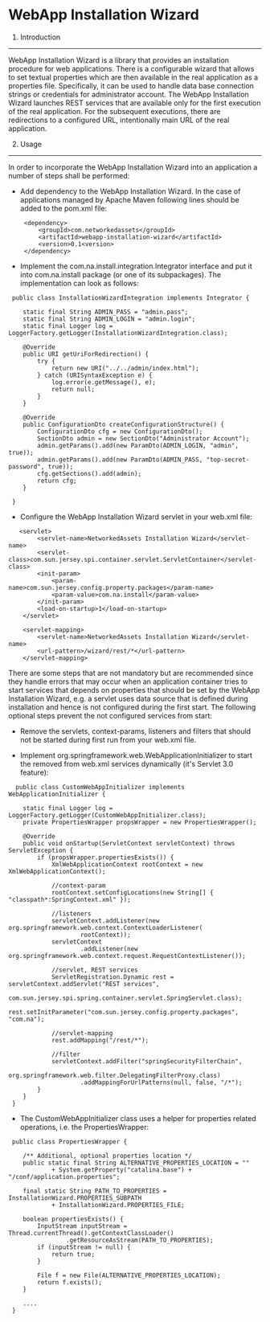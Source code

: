 WebApp Installation Wizard
==========================


1. Introduction
----------------

WebApp Installation Wizard is a library that provides an installation procedure for web applications.
There is a configurable wizard that allows to set textual properties which are then available in the real 
application as a properties file. Specifically, it can be used to handle data base connection strings or
credentials for administrator account. The WebApp Installation Wizard launches REST services that are available
only for the first execution of the real application. For the subsequent executions, there are redirections to
a configured URL, intentionally main URL of the real application.

2. Usage
----------------

In order to incorporate the WebApp Installation Wizard into an application a number of steps shall be performed:

 * Add dependency to the WebApp Installation Wizard. In the case of applications managed by Apache Maven following
 lines should be added to the pom.xml file:

		<dependency>
			<groupId>com.networkedassets</groupId>
			<artifactId>webapp-installation-wizard</artifactId>
			<version>0.1<version>
		</dependency>
	
 * Implement the com.na.install.integration.Integrator interface and put it into com.na.install package 
 (or one of its subpackages). The implementation can look as follows:
``` 
 public class InstallationWizardIntegration implements Integrator {
	
	static final String ADMIN_PASS = "admin.pass";
	static final String ADMIN_LOGIN = "admin.login";
	static final Logger log = LoggerFactory.getLogger(InstallationWizardIntegration.class);
	
	@Override
	public URI getUriForRedirection() {
		try {
			return new URI("../../admin/index.html");
		} catch (URISyntaxException e) {
			log.error(e.getMessage(), e);
			return null;
		}
	}
	
	@Override
	public ConfigurationDto createConfigurationStructure() {
		ConfigurationDto cfg = new ConfigurationDto();			
		SectionDto admin = new SectionDto("Administrator Account");
		admin.getParams().add(new ParamDto(ADMIN_LOGIN, "admin", true));
		admin.getParams().add(new ParamDto(ADMIN_PASS, "top-secret-password", true));
		cfg.getSections().add(admin);
		return cfg;
	}
	
 }
```
 * Configure the WebApp Installation Wizard servlet in your web.xml file:
``` 
   <servlet>
		<servlet-name>NetworkedAssets Installation Wizard</servlet-name>
		<servlet-class>com.sun.jersey.spi.container.servlet.ServletContainer</servlet-class>
		<init-param>
			<param-name>com.sun.jersey.config.property.packages</param-name>
			<param-value>com.na.install</param-value>
		</init-param>
		<load-on-startup>1</load-on-startup>
	</servlet>

	<servlet-mapping>
		<servlet-name>NetworkedAssets Installation Wizard</servlet-name>
		<url-pattern>/wizard/rest/*</url-pattern>
	</servlet-mapping>
```


There are some steps that are not mandatory but are recommended since they handle errors that may occur
when an application container tries to start services that depends on properties that should be set by the
WebApp Installation Wizard, e.g. a servlet uses data source that is defined during installation and hence
is not configured during the first start. The following optional steps prevent the not configured services 
from start:

 * Remove the servlets, context-params, listeners and filters that should not be started during first run from your 
 web.xml file.
  
 * Implement org.springframework.web.WebApplicationInitializer to start the removed from web.xml services
 dynamically (it's Servlet 3.0 feature):
```  
  public class CustomWebAppInitializer implements WebApplicationInitializer {

	static final Logger log = LoggerFactory.getLogger(CustomWebAppInitializer.class);
	private PropertiesWrapper propsWrapper = new PropertiesWrapper();

	@Override
	public void onStartup(ServletContext servletContext) throws ServletException {
		if (propsWrapper.propertiesExists()) {
			XmlWebApplicationContext rootContext = new XmlWebApplicationContext();

			//context-param
			rootContext.setConfigLocations(new String[] { "classpath*:SpringContext.xml" });

			//listeners
			servletContext.addListener(new org.springframework.web.context.ContextLoaderListener(
					rootContext));
			servletContext
					.addListener(new org.springframework.web.context.request.RequestContextListener());

			//servlet, REST services
			ServletRegistration.Dynamic rest = servletContext.addServlet("REST services",
					com.sun.jersey.spi.spring.container.servlet.SpringServlet.class);
			rest.setInitParameter("com.sun.jersey.config.property.packages", "com.na");

			//servlet-mapping
			rest.addMapping("/rest/*");

			//filter
			servletContext.addFilter("springSecurityFilterChain",
					org.springframework.web.filter.DelegatingFilterProxy.class)
					.addMappingForUrlPatterns(null, false, "/*");
		}
	}
 }
```
 * The CustomWebAppInitializer class uses a helper for properties related operations, i.e. the PropertiesWrapper:
``` 
 public class PropertiesWrapper {
	
	/** Additional, optional properties location */
	public static final String ALTERNATIVE_PROPERTIES_LOCATION = ""
			+ System.getProperty("catalina.base") + "/conf/application.properties";
			
	final static String PATH_TO_PROPERTIES = InstallationWizard.PROPERTIES_SUBPATH
			+ InstallationWizard.PROPERTIES_FILE;
			
	boolean propertiesExists() {
		InputStream inputStream = Thread.currentThread().getContextClassLoader()
				.getResourceAsStream(PATH_TO_PROPERTIES);
		if (inputStream != null) {
			return true;
		}
		
		File f = new File(ALTERNATIVE_PROPERTIES_LOCATION);
		return f.exists();
	}
	
	....
 }
```	
